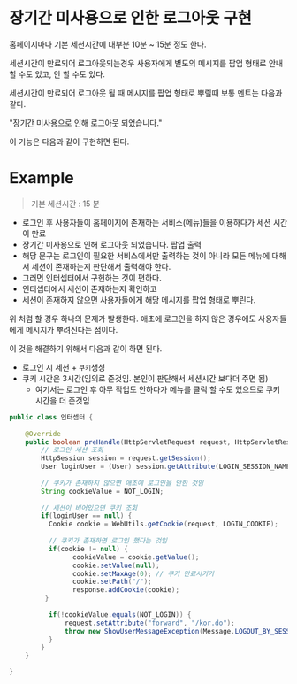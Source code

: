 # 장기간 미사용으로 인한 로그아웃 구현

홈페이지마다 기본 세션시간에 대부분 10분 ~ 15분 정도 한다.

세션시간이 만료되어 로그아웃되는경우 사용자에게 별도의 메시지를 팝업 형태로 안내 할 수도 있고, 안 할 수도 있다.

세션시간이 만료되어 로그아웃 될 때 메시지를 팝업 형태로 뿌릴때 보통 멘트는 다음과 같다.

"장기간 미사용으로 인해 로그아웃 되었습니다."

이 기능은 다음과 같이 구현하면 된다.

# Example

 > 기본 세션시간 : 15 분

- 로그인 후 사용자들이 홈페이지에 존재하는 서비스(메뉴)들을 이용하다가 세션 시간이 만료
- 장기간 미사용으로 인해 로그아웃 되었습니다. 팝업 출력
- 해당 문구는 로그인이 필요한 서비스에서만 출력하는 것이 아니라 모든 메뉴에 대해서 세션이 존재하는지 판단해서 출력해야 한다.
- 그러면 인터셉터에서 구현하는 것이 편하다.
- 인터셉터에서 세션이 존재하는지 확인하고
- 세션이 존재하지 않으면 사용자들에게 해당 메시지를 팝업 형태로 뿌린다.

위 처럼 할 경우 하나의 문제가 발생한다. 애초에 로그인을 하지 않은 경우에도 사용자들에게 메시지가 뿌려진다는 점이다.

이 것을 해결하기 위해서 다음과 같이 하면 된다.

- 로그인 시 세션 + `쿠키`생성
- 쿠키 시간은 3시간(임의로 준것임. 본인이 판단해서 세션시간 보다더 주면 됨)
  - 여기서는 로그인 후 아무 작업도 안하다가 메뉴를 클릭 할 수도 있으므로 쿠키 시간을 더 준것임
  
```java
public class 인터셉터 {
  
    @Override
    public boolean preHandle(HttpServletRequest request, HttpServletResponse response, Object handler) throws Exception {
        // 로그인 세션 조회
        HttpSession session = request.getSession();
        User loginUser = (User) session.getAttribute(LOGIN_SESSION_NAME);
        
        // 쿠키가 존재하지 않으면 애초에 로그인을 안한 것임
        String cookieValue = NOT_LOGIN; 
        
        // 세션이 비어있으면 쿠키 조회
        if(loginUser == null) {
          Cookie cookie = WebUtils.getCookie(request, LOGIN_COOKIE);
          
          // 쿠키가 존재하면 로그인 했다는 것임
          if(cookie != null) {
                cookieValue = cookie.getValue();
                cookie.setValue(null);
                cookie.setMaxAge(0); // 쿠키 만료시키기
                cookie.setPath("/");
                response.addCookie(cookie);
         }
          
          if(!cookieValue.equals(NOT_LOGIN)) {
              request.setAttribute("forward", "/kor.do");
              throw new ShowUserMessageException(Message.LOGOUT_BY_SESSION_TIMEOUT);
          }
        }
    }

}
```
